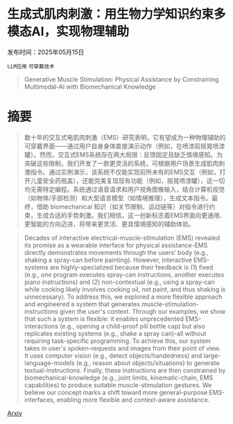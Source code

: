 # 生成式肌肉刺激：用生物力学知识约束多模态AI，实现物理辅助

发布时间：2025年05月15日

`LLM应用` `可穿戴技术`

> Generative Muscle Stimulation: Physical Assistance by Constraining Multimodal-AI with Biomechanical Knowledge

# 摘要

> 数十年的交互式电肌肉刺激（EMS）研究表明，它有望成为一种物理辅助的可穿戴界面——通过用户自身身体直接演示动作（例如，在喷漆前摇晃喷漆罐）。然而，交互式EMS系统存在两大局限：反馈固定且缺乏情境感知。为突破这些限制，我们开发了一款更灵活的系统，可根据用户场景生成肌肉刺激指令。通过实例演示，该系统不仅能实现前所未有的EMS交互（例如，打开儿童安全药瓶盖），还能完美复现现有功能（例如，摇晃喷漆罐），这一切均无需特定编程。系统通过语音请求和用户视角图像输入，结合计算机视觉（如物体/手部检测）和大型语言模型（如情境推理），生成文本指令。最终，借助 biomechanical 知识（如关节限制、运动链等）对指令进行约束，生成合适的手势刺激。我们相信，这一创新标志着EMS界面向更通用、更智能的方向迈进，将带来更灵活、更具情境感知的辅助体验。

> Decades of interactive electrical-muscle-stimulation (EMS) revealed its promise as a wearable interface for physical assistance-EMS directly demonstrates movements through the users' body (e.g., shaking a spray-can before painting). However, interactive EMS-systems are highly-specialized because their feedback is (1) fixed (e.g., one program executes spray-can instructions, another executes piano instructions) and (2) non-contextual (e.g., using a spray-can while cooking likely involves cooking oil, not paint, and thus shaking is unnecessary). To address this, we explored a more flexible approach and engineered a system that generates muscle-stimulation-instructions given the user's context. Through our examples, we show that such a system is flexible: it enables unprecedented EMS-interactions (e.g., opening a child-proof pill bottle cap) but also replicates existing systems (e.g., shake a spray can)-all without requiring task-specific programming. To achieve this, our system takes in user's spoken-requests and images from their point of view. It uses computer vision (e.g., detect objects/handedness) and large-language-models (e.g., reason about objects/situations) to generate textual-instructions. Finally, these instructions are then constrained by biomechanical-knowledge (e.g., joint limits, kinematic-chain, EMS capabilities) to produce suitable muscle-stimulation gestures. We believe our concept marks a shift toward more general-purpose EMS-interfaces, enabling more flexible and context-aware assistance.

[Arxiv](https://arxiv.org/abs/2505.10648)